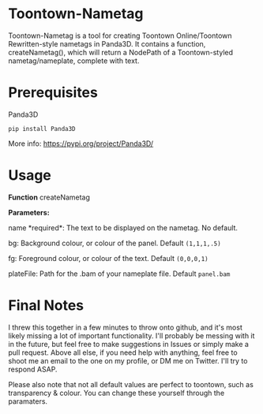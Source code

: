 # Toontown-Nametag
Toontown-Nametag is a tool for creating Toontown Online/Toontown Rewritten-style nametags in Panda3D. It contains a function, createNametag(), which will return a NodePath of a Toontown-styled nametag/nameplate, complete with text.

# Prerequisites
Panda3D

```pip install Panda3D```

More info: https://pypi.org/project/Panda3D/

# Usage

**Function** createNametag

**Parameters:**

name \*required*: The text to be displayed on the nametag. No default.

bg: Background colour, or colour of the panel. Default `(1,1,1,.5)`

fg: Foreground colour, or colour of the text. Default `(0,0,0,1)`

plateFile: Path for the .bam of your nameplate file. Default `panel.bam`

# Final Notes
I threw this together in a few minutes to throw onto github, and it's most likely missing a lot of important functionality. I'll probably be messing with it in the future, but feel free to make suggestions in Issues or simply make a pull request. Above all else, if you need help with anything, feel free to shoot me an email to the one on my profile, or DM me on Twitter. I'll try to respond ASAP.

Please also note that not all default values are perfect to toontown, such as transparency & colour. You can change these yourself through the paramaters. 
